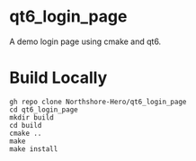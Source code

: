 # qt6_login_page
A demo login page using cmake and qt6.
# Build Locally
```
gh repo clone Northshore-Hero/qt6_login_page
cd qt6_login_page
mkdir build
cd build
cmake ..
make
make install
```